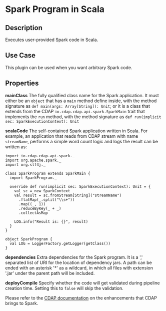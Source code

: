 # Spark Program in Scala

Description
-----------
Executes user-provided Spark code in Scala.

Use Case
--------
This plugin can be used when you want arbitrary Spark code.

Properties
----------
**mainClass** The fully qualified class name for the Spark application.
It must either be an ``object`` that has a ``main`` method define inside, with the method signature as 
``def main(args: Array[String]): Unit``; or it is a class that extends from the CDAP 
``io.cdap.cdap.api.spark.SparkMain`` trait that implements the ``run`` method, with the method signature as
``def run(implicit sec: SparkExecutionContext): Unit``

**scalaCode** The self-contained Spark application written in Scala.
For example, an application that reads from CDAP stream with name ``streamName``, 
performs a simple word count logic and logs the result can be written as:

    import io.cdap.cdap.api.spark._
    import org.apache.spark._
    import org.slf4j._

    class SparkProgram extends SparkMain {
      import SparkProgram._

      override def run(implicit sec: SparkExecutionContext): Unit = {
        val sc = new SparkContext
        val result = sc.fromStream[String]("streamName")
          .flatMap(_.split("\\s+"))
          .map((_, 1))
          .reduceByKey(_ + _)
          .collectAsMap
          
        LOG.info("Result is: {}", result)
      }
    }

    object SparkProgram {
      val LOG = LoggerFactory.getLogger(getClass())
    }
 
**dependencies** Extra dependencies for the Spark program.
It is a ',' separated list of URI for the location of dependency jars.
A path can be ended with an asterisk '*' as a wildcard, in which all files with extension '.jar' under the
parent path will be included.

**deployCompile** Specify whether the code will get validated during pipeline creation time. Setting this to `false`
will skip the validation.
 
Please refer to the [CDAP documentation](https://docs.cask.co/cdap/current/en/developers-manual/building-blocks/spark-programs.html#cdap-spark-program) on the enhancements that CDAP brings to Spark.